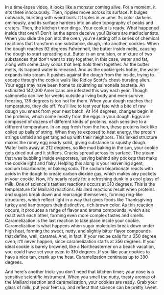
In a time-lapse video,
it looks like a monster coming alive.
For a moment, it sits there innocuously.
Then, ripples move across its surface.
It bulges outwards,
bursting with weird boils.
It triples in volume.
Its color darkens ominously,
and its surface hardens
into an alien topography
of peaks and craters.
Then, the kitchen timer dings.
Your cookie is ready.
What happened inside that oven?
Don&#39;t let the apron deceive you!
Bakers are mad scientists.
When you slide the pan into the oven,
you&#39;re setting off a series
of chemical reactions
that transform one substance, dough,
into another, cookies.
When the dough reaches
92 degrees Fahrenheit,
the butter inside melts,
causing the dough to start spreading out.
Butter is an emulsion,
or mixture of two substances
that don&#39;t want to stay together,
in this case, water and fat,
along with some dairy solids
that help hold them together.
As the butter melts,
its trapped water is released.
And as the cookie gets hotter,
the water expands into steam.
It pushes against the dough
from the inside,
trying to escape through the cookie walls
like Ridley Scott&#39;s chest-bursting alien.
Your eggs may have been home
to squirming salmonella bacteria.
An estimated 142,000 Americans
are infected this way each year.
Though salmonella can live for weeks
outside a living body
and even survive freezing,
136 degrees is too hot for them.
When your dough reaches
that temperature, they die off.
You&#39;ll live to test your fate
with a bite of raw dough
you sneak from your next batch.
At 144 degrees,
changes begin in the proteins,
which come mostly
from the eggs in your dough.
Eggs are composed of dozens
of different kinds of proteins,
each sensitive to a different temperature.
In an egg fresh from the hen,
these proteins look
like coiled up balls of string.
When they&#39;re exposed to heat energy,
the protein strings unfold
and get tangled up with their neighbors.
This linked structure
makes the runny egg nearly solid,
giving substance to squishy dough.
Water boils away at 212 degrees,
so like mud baking in the sun,
your cookie gets dried out
and it stiffens.
Cracks spread across its surface.
The steam that was bubbling
inside evaporates,
leaving behind airy pockets
that make the cookie light and flaky.
Helping this along
is your leavening agent,
sodium bicarbonate,
or baking soda.
The sodium bicarbonate reacts
with acids in the dough
to create carbon dioxide gas,
which makes airy pockets in your cookie.
Now, it&#39;s nearly ready
for a refreshing dunk
in a cool glass of milk.
One of science&#39;s tastiest reactions
occurs at 310 degrees.
This is the temperature
for Maillard reactions.
Maillard reactions result
when proteins and sugars break down
and rearrange themselves,
forming ring-like structures,
which reflect light in a way
that gives foods like Thanksgiving turkey
and hamburgers
their distinctive, rich brown color.
As this reaction occurs,
it produces a range of flavor
and aroma compounds,
which also react with each other,
forming even more complex
tastes and smells.
Caramelization is the last reaction
to take place inside your cookie.
Caramelization is what happens
when sugar molecules
break down under high heat,
forming the sweet, nutty,
and slightly bitter flavor compounds
that define, well, caramel.
And, in fact, if your recipe
calls for a 350 degree oven,
it&#39;ll never happen,
since caramelization
starts at 356 degrees.
If your ideal cookie is barely browned,
like a Northeasterner on a beach vacation,
you could have set
your oven to 310 degrees.
If you like your cookies
to have a nice tan,
crank up the heat.
Caramelization continues
up to 390 degrees.

And here&#39;s another trick:
you don&#39;t need that kitchen timer;
your nose is a sensitive
scientific instrument.
When you smell the nutty, toasty aromas
of the Maillard reaction
and caramelization,
your cookies are ready.
Grab your glass of milk,
put your feet up,
and reflect that science
can be pretty sweet.
